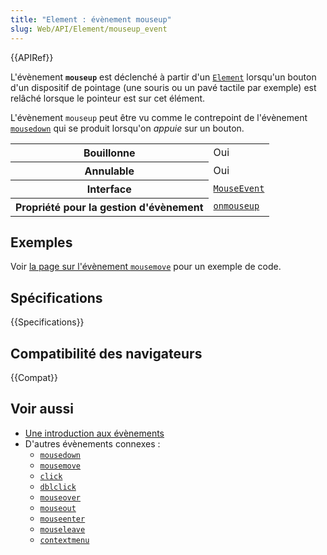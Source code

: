 ```yaml
---
title: "Element : évènement mouseup"
slug: Web/API/Element/mouseup_event
---
```


{{APIRef}}

L'évènement **`mouseup`** est déclenché à partir d'un [`Element`](/fr/docs/Web/API/Element) lorsqu'un bouton d'un dispositif de pointage (une souris ou un pavé tactile par exemple) est relâché lorsque le pointeur est sur cet élément.

L'évènement `mouseup` peut être vu comme le contrepoint de l'évènement [`mousedown`](/fr/docs/Web/API/Element/mousedown_event) qui se produit lorsqu'on _appuie_ sur un bouton.

<table class="properties">
  <tbody>
    <tr>
      <th scope="row">Bouillonne</th>
      <td>Oui</td>
    </tr>
    <tr>
      <th scope="row">Annulable</th>
      <td>Oui</td>
    </tr>
    <tr>
      <th scope="row">Interface</th>
      <td><a href="/fr/docs/Web/API/MouseEvent"><code>MouseEvent</code></a></td>
    </tr>
    <tr>
      <th scope="row">Propriété pour la gestion d'évènement</th>
      <td>
        <a href="/fr/docs/Web/API/GlobalEventHandlers/onmouseup"><code>onmouseup</code></a>
      </td>
    </tr>
  </tbody>
</table>

## Exemples

Voir [la page sur l'évènement `mousemove`](/fr/docs/Web/API/Element/mousemove_event#exemples) pour un exemple de code.

## Spécifications

{{Specifications}}

## Compatibilité des navigateurs

{{Compat}}

## Voir aussi

- [Une introduction aux évènements](/fr/docs/Learn/JavaScript/Building_blocks/Events)
- D'autres évènements connexes&nbsp;:
  - [`mousedown`](/fr/docs/Web/API/Element/mousedown_event)
  - [`mousemove`](/fr/docs/Web/API/Element/mousemove_event)
  - [`click`](/fr/docs/Web/API/Element/click_event)
  - [`dblclick`](/fr/docs/Web/API/Element/dblclick_event)
  - [`mouseover`](/fr/docs/Web/API/Element/mouseover_event)
  - [`mouseout`](/fr/docs/Web/API/Element/mouseout_event)
  - [`mouseenter`](/fr/docs/Web/API/Element/mouseenter_event)
  - [`mouseleave`](/fr/docs/Web/API/Element/mouseleave_event)
  - [`contextmenu`](/fr/docs/Web/API/Element/contextmenu_event)
